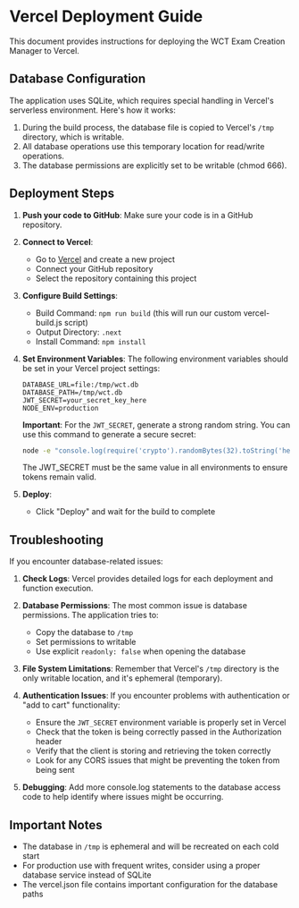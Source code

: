 # Vercel Deployment Guide

This document provides instructions for deploying the WCT Exam Creation Manager to Vercel.

## Database Configuration

The application uses SQLite, which requires special handling in Vercel's serverless environment. Here's how it works:

1. During the build process, the database file is copied to Vercel's `/tmp` directory, which is writable.
2. All database operations use this temporary location for read/write operations.
3. The database permissions are explicitly set to be writable (chmod 666).

## Deployment Steps

1. **Push your code to GitHub**: Make sure your code is in a GitHub repository.

2. **Connect to Vercel**: 
   - Go to [Vercel](https://vercel.com) and create a new project
   - Connect your GitHub repository
   - Select the repository containing this project

3. **Configure Build Settings**:
   - Build Command: `npm run build` (this will run our custom vercel-build.js script)
   - Output Directory: `.next`
   - Install Command: `npm install`

4. **Set Environment Variables**:
   The following environment variables should be set in your Vercel project settings:
   ```
   DATABASE_URL=file:/tmp/wct.db
   DATABASE_PATH=/tmp/wct.db
   JWT_SECRET=your_secret_key_here
   NODE_ENV=production
   ```

   **Important**: For the `JWT_SECRET`, generate a strong random string. You can use this command to generate a secure secret:
   ```bash
   node -e "console.log(require('crypto').randomBytes(32).toString('hex'))"
   ```
   The JWT_SECRET must be the same value in all environments to ensure tokens remain valid.

5. **Deploy**:
   - Click "Deploy" and wait for the build to complete

## Troubleshooting

If you encounter database-related issues:

1. **Check Logs**: Vercel provides detailed logs for each deployment and function execution.

2. **Database Permissions**: The most common issue is database permissions. The application tries to:
   - Copy the database to `/tmp`
   - Set permissions to writable
   - Use explicit `readonly: false` when opening the database

3. **File System Limitations**: Remember that Vercel's `/tmp` directory is the only writable location, and it's ephemeral (temporary).

4. **Authentication Issues**: If you encounter problems with authentication or "add to cart" functionality:
   - Ensure the `JWT_SECRET` environment variable is properly set in Vercel
   - Check that the token is being correctly passed in the Authorization header
   - Verify that the client is storing and retrieving the token correctly
   - Look for any CORS issues that might be preventing the token from being sent

5. **Debugging**: Add more console.log statements to the database access code to help identify where issues might be occurring.

## Important Notes

- The database in `/tmp` is ephemeral and will be recreated on each cold start
- For production use with frequent writes, consider using a proper database service instead of SQLite
- The vercel.json file contains important configuration for the database paths
